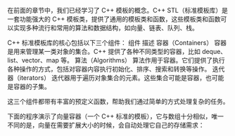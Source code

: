 在前面的章节中，我们已经学习了 C++ 模板的概念。C++ STL（标准模板库）是一套功能强大的 C++ 模板类，提供了通用的模板类和函数，这些模板类和函数可以实现多种流行和常用的算法和数据结构，如向量、链表、队列、栈。

C++ 标准模板库的核心包括以下三个组件：
组件 	描述
容器（Containers） 	容器是用来管理某一类对象的集合。C++ 提供了各种不同类型的容器，比如 deque、list、vector、map 等。
算法（Algorithms） 	算法作用于容器。它们提供了执行各种操作的方式，包括对容器内容执行初始化、排序、搜索和转换等操作。
迭代器（iterators） 	迭代器用于遍历对象集合的元素。这些集合可能是容器，也可能是容器的子集。

这三个组件都带有丰富的预定义函数，帮助我们通过简单的方式处理复杂的任务。

下面的程序演示了向量容器（一个 C++ 标准的模板），它与数组十分相似，唯一不同的是，向量在需要扩展大小的时候，会自动处理它自己的存储需求：